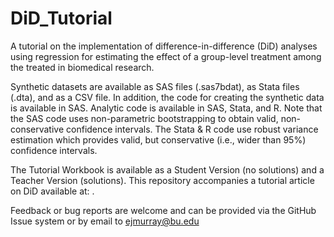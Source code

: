 # DiD_Tutorial
A tutorial on the implementation of difference-in-difference (DiD) analyses using regression for estimating the effect of a group-level treatment among the treated in biomedical research.

Synthetic datasets are available as SAS files (.sas7bdat), as Stata files (.dta), and as a CSV file. In addition, the code for creating the synthetic data is available in SAS. Analytic code is available in SAS, Stata, and R. Note that the SAS code uses non-parametric bootstrapping to obtain valid, non-conservative confidence intervals. The Stata & R code use robust variance estimation which provides valid, but conservative (i.e., wider than 95%) confidence intervals.
 
The Tutorial Workbook is available as a Student Version (no solutions) and a Teacher Version (solutions). This repository accompanies a tutorial article on DiD available at: <tbd>. 

Feedback or bug reports are welcome and can be provided via the GitHub Issue system or by email to ejmurray@bu.edu
